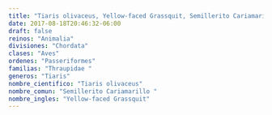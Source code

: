 ```yaml
---
title: "Tiaris olivaceus, Yellow-faced Grassquit, Semillerito Cariamarillo "
date: 2017-08-18T20:46:32-06:00
draft: false
reinos: "Animalia"
divisiones: "Chordata"
clases: "Aves"
ordenes: "Passeriformes"
familias: "Thraupidae "
generos: "Tiaris"
nombre_cientifico: "Tiaris olivaceus"
nombre_comun: "Semillerito Cariamarillo "
nombre_ingles: "Yellow-faced Grassquit"
---
```

